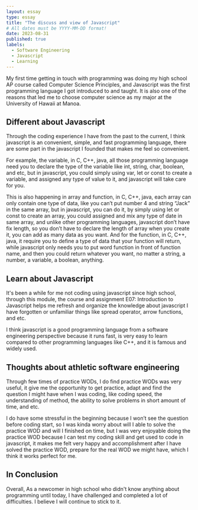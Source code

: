 ```yaml
---
layout: essay
type: essay
title: "The discuss and view of Javascript"
# All dates must be YYYY-MM-DD format!
date: 2023-08-31
published: true
labels:
  - Software Engineering
  - Javascript
  - Learning
---
```


My first time getting in touch with programming was doing my high school AP course called Computer Science Principles, and Javascript was the first programming language I got introduced to and taught. It is also one of the reasons that led me to choose computer science as my major at the University of Hawaii at Manoa.

## Different about Javascript

Through the coding experience I have from the past to the current, I think javascript is an convenient, simple, and fast programming language, there are some part in the javascript I founded that makes me feel so convenient.

For example, the variable, in C, C++, java, all those programming language need you to declare the type of the variable like int, string, char, boolean, and etc, but in javascript, you could simply using var, let or const to create a variable, and assigned any type of value to it, and javascript will take care for you.

This is also happening in array and function, in C, C++, java, each array can only contain one type of data, like you can’t put number 4 and string “Jack” in the same array, but in javascript, you can do it, by simply using let or const to create an array, you could assigned and mix any type of date in same array, and unlike other programming languages, javascript don’t have fix length, so you don’t have to declare the length of array when you create it, you can add as many data as you want.
And for the function, in C, C++, java, it require you to define a type of data that your function will return, while javascript only needs you to put word function in front of function name, and then you could return whatever you want, no matter a string, a number, a variable, a boolean, anything.

## Learn about Javascript

It's been a while for me not coding using javascript since high school, through this module, the course and assignment E07: Introduction to Javascript helps me refresh and organize the knowledge about javascript I have forgotten or unfamiliar things like spread operator, arrow functions, and etc.

I think javascript is a good programming language from a software engineering perspective because it runs fast, is very easy to learn compared to other programming languages like C++, and it is famous and widely used.

## Thoughts about athletic software engineering

Through few times of practice WODs, I do find practice WODs was very useful, it give me the opportunity to get practice, adapt and find the question I might have when I was coding, like coding speed, the understanding of method, the ability to solve problems in short amount of time, and etc.

I do have some stressful in the beginning because I won’t see the question before coding start, so I was kinda worry about will I able to solve the practice WOD and will I finished  on time, but I was very enjoyable doing the practice WOD because I can test my coding skill and get used to code in javascript, it makes me felt very happy and accomplishment after I have solved the practice WOD, prepare for the real WOD we might have, which I think it works perfect for me.


## In Conclusion

Overall, As a newcomer in high school who didn't know anything about programming until today, I have challenged and completed a lot of difficulties. I believe I will continue to stick to it.
